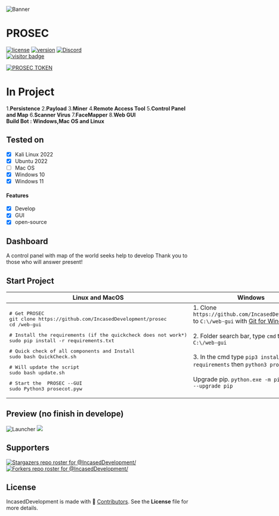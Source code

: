 ![Banner](https://github.com/IncasedDevelopment/blob/main/web-gui/prosecot/assets/images/logo/C.png)
#  PROSEC
[![license](https://img.shields.io/badge/license-MIT-brightgreen.svg)](https://github.com/IncasedDevelopment/)
[![version](https://img.shields.io/badge/version-2.0-blue.svg)](https://github.com/IncasedDevelopment/)
[![Discord](https://img.shields.io/discord/979349329909264414?label=Discord&logo=Discord)](http://discord.gg/)
<br>
[![visitor badge](https://visitor-badge.laobi.icu/badge?page_id=IncasedDevelopment.&left_color=gray&right_color=purple&left_text=New%20Visitors%20Today)](https://github.com/IncasedDevelopment)
<br>

[![PROSEC TOKEN](https://img.shields.io/badge/PROSEC%20TOKEN-pink.svg)](https://app.bogged.finance/swap?tokenIn=BNB&tokenOut=0xdf31C98e74cf5aD09312f15D454C3C5ac27BcF36&embed=1)

# In Project
1.__Persistence__
2.__Payload__
3.__Miner__
4.__Remote Access Tool__
5.__Control Panel and Map__
6.__Scanner Virus__
7.__FaceMapper__
8.__Web GUI__
<br>
__Build Bot : Windows,Mac OS and Linux__

## Tested on
- [x] Kali Linux 2022
- [x] Ubuntu 2022
- [ ] Mac OS
- [x] Windows 10
- [x] Windows 11
#### Features
- [x] Develop
- [x] GUI
- [x] open-source

## Dashboard
A control panel with map of the world
seeks help to develop Thank you to those who will answer present!

## Start Project

<table width="100%" style="width:100%; display:table;">
 <thead>
  <tr>
   <th width="50%" style="width:50%;">Linux and MacOS</th>
   <th width="50%" style="width:50%;">Windows</th>
  </tr>
 </thead>
 <tbody style="vertical-align: bottom;">
  <tr>
   <td>
<div class="highlight highlight-source-shell"><pre># Get PROSEC
git clone https://github.com/IncasedDevelopment/prosec
cd /web-gui</pre></div>
<div class="highlight highlight-source-shell"><pre># Install the requirements (if the quickcheck does not work*)
sudo pip install -r requirements.txt</pre></div>
<div class="highlight highlight-source-shell"><pre># Quick check of all components and Install
sudo bash QuickCheck.sh</pre></div>
<div class="highlight highlight-source-shell"><pre># Will update the script
sudo bash update.sh</pre></div>
<div class="highlight highlight-source-shell"><pre># Start the  PROSEC --GUI
sudo Python3 prosecot.pyw</pre></div>
   </td>
   <td>
    1. Clone <code>https://github.com/IncasedDevelopment/</code> to <code>C:\/web-gui</code> with <a href="https://git-scm.com/downloads">Git for Windows</a><br/><br/>
     2. Folder search bar, type <code>cmd</code> to <code>C:\/web-gui</code></a><br/><br/>
      3. In the cmd type <code>pip3 install -r requirements</code> then <code>python3 prosecot.pyw</code></a><br/><br/>
       Upgrade pip. <code>python.exe -m pip install --upgrade pip</code></a><br/><br/>
   </td>
  </tr>
 </tbody>
</table>

## Preview (no finish in develope)
![Launcher](https://github.com/IncasedDevelopment/blob/main/web-gui/prosecot/assets/images/screen/LoginVLCAD231119.png)
![](https://github.com/IncasedDevelopment/blob/main/web-gui/prosecot/assets/images/screen/DashboardVLCAD231119.png)

## Supporters
[![Stargazers repo roster for @IncasedDevelopment/](https://reporoster.com/stars/dark/IncasedDevelopment/)](https://github.com/IncasedDevelopment//stargazers)
[![Forkers repo roster for @IncasedDevelopment/](https://reporoster.com/forks/dark/IncasedDevelopment/)](https://github.com/IncasedDevelopment//network/members)

## License
IncasedDevelopment is made with 🖤 [Contributors](https://github.com/IncasedDevelopment//graphs/contributors). See the **License** file for more details.
